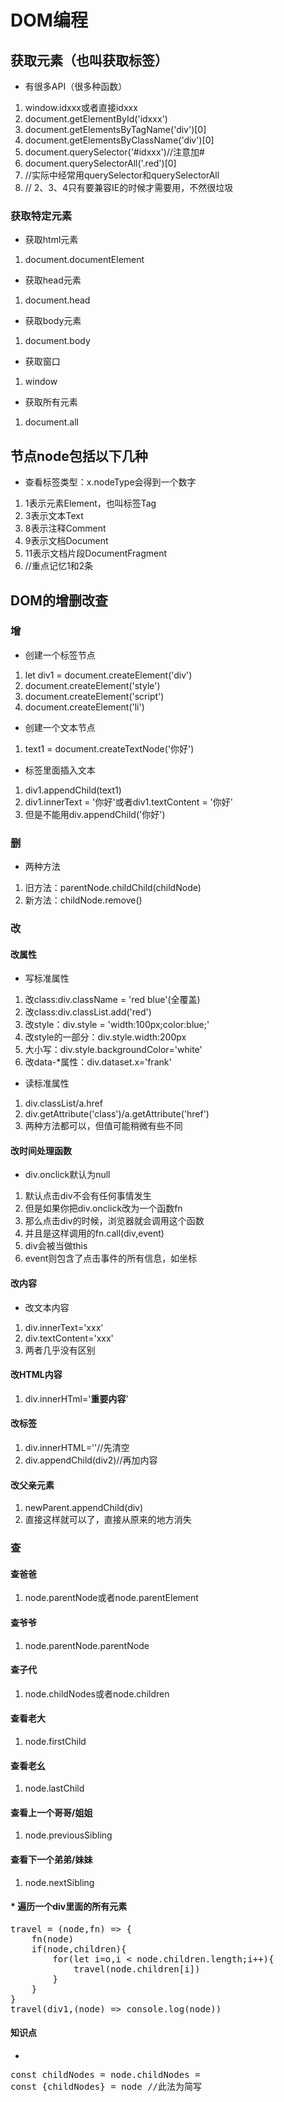 # DOM编程
## 获取元素（也叫获取标签）
* 有很多API（很多种函数）
1. window.idxxx或者直接idxxx
2. document.getElementById('idxxx')
3. document.getElementsByTagName('div')[0]
4. document.getElementsByClassName('div')[0]
5. document.querySelector('#idxxx')//注意加#
6. document.querySelectorAll('.red')[0]
7. //实际中经常用querySelector和querySelectorAll
8. // 2、3、4只有要兼容IE的时候才需要用，不然很垃圾
### 获取特定元素
* 获取html元素
1. document.documentElement
* 获取head元素
1. document.head
* 获取body元素
1. document.body
* 获取窗口
1. window
* 获取所有元素
1. document.all
## 节点node包括以下几种
* 查看标签类型：x.nodeType会得到一个数字
1. 1表示元素Element，也叫标签Tag
2. 3表示文本Text
3. 8表示注释Comment
4. 9表示文档Document
5. 11表示文档片段DocumentFragment
6. //重点记忆1和2条
## DOM的增删改查
### 增
* 创建一个标签节点
1. let div1 = document.createElement('div')
2. document.createElement('style')
3. document.createElement('script')
4. document.createElement('li')
* 创建一个文本节点
1. text1 = document.createTextNode('你好')
* 标签里面插入文本
1. div1.appendChild(text1)
2. div1.innerText = '你好'或者div1.textContent = '你好'
3. 但是不能用div.appendChild('你好')
### 删
* 两种方法
1. 旧方法：parentNode.childChild(childNode)
2. 新方法：childNode.remove()
### 改
#### 改属性
* 写标准属性
1. 改class:div.className = 'red blue'(全覆盖)
2. 改class:div.classList.add('red')
3. 改style：div.style = 'width:100px;color:blue;'
4. 改style的一部分：div.style.width:200px
5. 大小写：div.style.backgroundColor='white'
6. 改data-*属性：div.dataset.x='frank'
* 读标准属性
1. div.classList/a.href
2. div.getAttribute('class')/a.getAttribute('href')
3. 两种方法都可以，但值可能稍微有些不同
#### 改时间处理函数
* div.onclick默认为null
1. 默认点击div不会有任何事情发生
2. 但是如果你把div.onclick改为一个函数fn
3. 那么点击div的时候，浏览器就会调用这个函数
4. 并且是这样调用的fn.call(div,event)
5. div会被当做this
6. event则包含了点击事件的所有信息，如坐标
#### 改内容
* 改文本内容
1. div.innerText='xxx'
2. div.textContent='xxx'
3. 两者几乎没有区别
#### 改HTML内容
1. div.innerHTml='<strong>重要内容</strong>'
#### 改标签
1. div.innerHTML=''//先清空
2. div.appendChild(div2)//再加内容
#### 改父亲元素
1. newParent.appendChild(div)
2. 直接这样就可以了，直接从原来的地方消失
### 查
#### 查爸爸
1. node.parentNode或者node.parentElement
#### 查爷爷
1. node.parentNode.parentNode
#### 查子代
1. node.childNodes或者node.children
#### 查看老大
1. node.firstChild
#### 查看老幺
1. node.lastChild
#### 查看上一个哥哥/姐姐
1. node.previousSibling
#### 查看下一个弟弟/妹妹
1. node.nextSibling
#### * 遍历一个div里面的所有元素
<pre>
travel = (node,fn) => {
    fn(node)
    if(node,children){
        for(let i=o,i < node.children.length;i++){
            travel(node.children[i])
        }
    }
}
travel(div1,(node) => console.log(node))
</pre>
#### 知识点
* 
<pre>
const childNodes = node.childNodes =
const {childNodes} = node //此法为简写
</pre>
